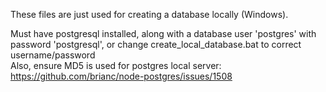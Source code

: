 These files are just used for creating a database locally (Windows).  

Must have postgresql installed, along with a database user 'postgres' with password 'postgresql', or change create_local_database.bat to correct username/password  
Also, ensure MD5 is used for postgres local server: https://github.com/brianc/node-postgres/issues/1508  